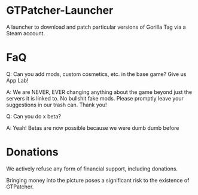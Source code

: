 # GTPatcher-Launcher
 A launcher to download and patch particular versions of Gorilla Tag via a Steam account.

# FaQ
Q: Can you add mods, custom cosmetics, etc. in the base game? Give us App Lab!

A: We are NEVER, EVER changing anything about the game beyond just the servers it is linked to. No bullshit fake mods. Please promptly leave your suggestions in our trash can. Thank you!

Q: Can you do x beta?

A: Yeah! Betas are now possible because we were dumb dumb before

# Donations
We actively refuse any form of financial support, including donations.

Bringing money into the picture poses a significant risk to the existence of GTPatcher.
